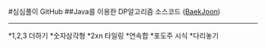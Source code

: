 #심심풀이 GitHub
##Java를 이용한 DP알고리즘 소스코드
([BaekJoon](https://www.acmicpc.net))
***
 *1,2,3 더하기
 *숫자삼각형
 *2xn 타일링
 *연속합
 *포도주 시식
 *다리놓기
